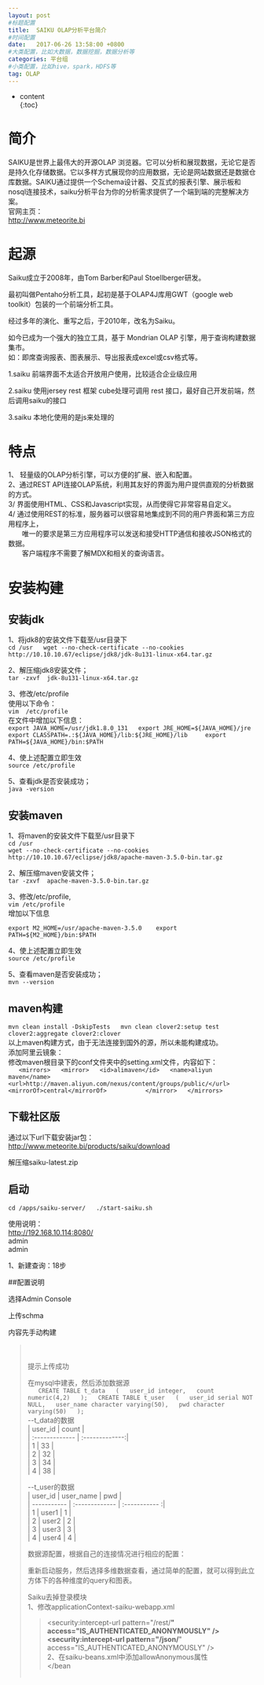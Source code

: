 ```yaml
---  
layout: post  
#标题配置  
title:  SAIKU OLAP分析平台简介  
#时间配置  
date:   2017-06-26 13:58:00 +0800  
#大类配置，比如大数据，数据挖掘，数据分析等  
categories: 平台组  
#小类配置，比如hive，spark，HDFS等  
tag: OLAP  
---  
```

  
* content  
{:toc}  
  
  
# 简介  
SAIKU是世界上最伟大的开源OLAP 浏览器。它可以分析和展现数据，无论它是否是持久化存储数据。它以多样方式展现你的应用数据，无论是网站数据还是数据仓库数据。SAIKU通过提供一个Schema设计器、交互式的报表引擎、展示板和nosql连接技术，saiku分析平台为你的分析需求提供了一个端到端的完整解决方案。  
 官网主页：  
http://www.meteorite.bi  
  
# 起源  
Saiku成立于2008年，由Tom Barber和Paul Stoellberger研发。  
  
最初叫做Pentaho分析工具，起初是基于OLAP4J库用GWT（google web toolkit）包装的一个前端分析工具。  
  
经过多年的演化、重写之后，于2010年，改名为Saiku。  
  
如今已成为一个强大的独立工具，基于 Mondrian OLAP 引擎，用于查询构建数据集市。  
如：即席查询报表、图表展示、导出报表成excel或csv格式等。  
  
1.saiku 前端界面不太适合开放用户使用，比较适合企业级应用  
  
2.saiku 使用jersey rest 框架 cube处理可调用 rest 接口，最好自己开发前端，然后调用saiku的接口  
  
3.saiku 本地化使用的是js来处理的  
   
# 特点  
1、 轻量级的OLAP分析引擎，可以方便的扩展、嵌入和配置。  
2、通过REST API连接OLAP系统，利用其友好的界面为用户提供直观的分析数据的方式。  
3/ 界面使用HTML、CSS和Javascript实现，从而使得它非常容易自定义。  
4/ 通过使用REST的标准，服务器可以很容易地集成到不同的用户界面和第三方应用程序上，  
　　唯一的要求是第三方应用程序可以发送和接受HTTP通信和接收JSON格式的数据。  
　　客户端程序不需要了解MDX和相关的查询语言。  
  
# 安装构建  
  
## 安装jdk  
1、将jdk8的安装文件下载至/usr目录下  
`cd /usr  
wget --no-check-certificate --no-cookies  http://10.10.10.67/eclipse/jdk8/jdk-8u131-linux-x64.tar.gz`  
  
2、解压缩jdk8安装文件；  
`tar -zxvf  jdk-8u131-linux-x64.tar.gz`  
  
3、修改/etc/profile  
使用以下命令：  
`vim  /etc/profile`  
在文件中增加以下信息：  
`export JAVA_HOME=/usr/jdk1.8.0_131  
export JRE_HOME=${JAVA_HOME}/jre    
export CLASSPATH=.:${JAVA_HOME}/lib:${JRE_HOME}/lib    
export PATH=${JAVA_HOME}/bin:$PATH  `  
  
4、使上述配置立即生效  
`source /etc/profile`  
  
5、查看jdk是否安装成功；  
`java -version`  
## 安装maven  
1、将maven的安装文件下载至/usr目录下  
`cd /usr`  
`wget --no-check-certificate --no-cookies  http://10.10.10.67/eclipse/jdk8/apache-maven-3.5.0-bin.tar.gz`  
  
2、解压缩maven安装文件；  
`tar -zxvf  apache-maven-3.5.0-bin.tar.gz`  
  
3、修改/etc/profile,  
`vim /etc/profile`  
增加以下信息  
  
`export M2_HOME=/usr/apache-maven-3.5.0   
export PATH=${M2_HOME}/bin:$PATH`  
  
4、使上述配置立即生效  
`source /etc/profile`  
  
5、查看maven是否安装成功；  
`mvn --version`  
  
## maven构建  
`mvn clean install -DskipTests  
mvn clean clover2:setup test clover2:aggregate clover2:clover`  
以上maven构建方式，由于无法连接到国外的源，所以未能构建成功。  
添加阿里云镜象：  
修改maven根目录下的conf文件夹中的setting.xml文件，内容如下：  
`  
  <mirrors>  
    <mirror>  
      <id>alimaven</id>  
      <name>aliyun maven</name>  
      <url>http://maven.aliyun.com/nexus/content/groups/public/</url>  
      <mirrorOf>central</mirrorOf>          
    </mirror>  
  </mirrors>`  
  
## 下载社区版  
通过以下url下载安装jar包：  
http://www.meteorite.bi/products/saiku/download  
  
解压缩saiku-latest.zip  
  
## 启动  
`cd /apps/saiku-server/  
./start-saiku.sh`  
  
使用说明：  
http://192.168.10.114:8080/  
admin  
admin  
  
1、新建查询：18步  
  
##配置说明  
  
选择Admin Console  
  
  
  
上传schma  
  
  
  
内容先手动构建  
  
><Schema name="test_schema"><cube name="test_cube"><Table name="t_data"/><Dimension name="user" foreignKey="user_id"><Hierarchy hasAll="true" allMemberName="user_id" primaryKey="user_id"><Table name="t_user"/><Level name="user_id" column="user_id" uniqueMembers="true" type="Integer"/></Hierarchy></Dimension><Measure column="count" aggregator="sum" datatype="Numeric" name="all_count" caption="all_count"/></cube></Schema>  
提示上传成功  
  
  
  
在mysql中建表，然后添加数据源  
`  
CREATE TABLE t_data  
(  
  user_id integer,  
  count numeric(4,2)  
);  
CREATE TABLE t_user  
(  
  user_id serial NOT NULL,  
  user_name character varying(50),  
  pwd character varying(50)  
);`  
--t_data的数据  
|  user_id         |  count          |    
|  :------------- | :-------------:|     
|  1     	          |  33               |   
|  2     	          |  32               |   
|  3     	          |  34               |   
|  4     	          |  38               |   
  
--t_user的数据  
|  user_id       |  user_name     |  pwd           |    
|  -----------  | :-------------    | :----------- :|     
|  1     	       |  user1              | 1                 |   
|  2     	       |  user2              | 2                 |   
|  3     	       |  user3              | 3                 |   
|  4     	       |  user4              | 4                 |   
  
  
数据源配置，根据自己的连接情况进行相应的配置：  
  
  
  
重新启动服务，然后选择多维数据查看，通过简单的配置，就可以得到此立方体下的各种维度的query和图表。  
  
  
  
  
  
Saiku去掉登录模块  
1、修改applicationContext-saiku-webapp.xml  
><security:intercept-url pattern="/rest/**" access="IS_AUTHENTICATED_ANONYMOUSLY" /><security:intercept-url pattern="/json/**" access="IS_AUTHENTICATED_ANONYMOUSLY" />  
 2、在saiku-beans.xml中添加allowAnonymous属性  
><bean id="sessionService" class="org.saiku.web.service.SessionService"> <property name="authenticationManager" ref="authenticationManager" /> <property name="allowAnonymous" value="true" /></bean  
